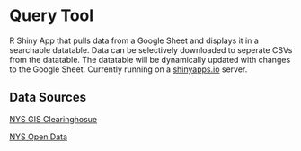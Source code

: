 # Query Tool
R Shiny App that pulls data from a Google Sheet and displays it in a searchable datatable.
Data can be selectively downloaded to seperate CSVs from the datatable.
The datatable will be dynamically updated with changes to the Google Sheet.
Currently running on a [shinyapps.io](https://www.shinyapps.io/) server.

## Data Sources
[NYS GIS Clearinghosue](https://data.gis.ny.gov/)

[NYS Open Data](https://data.ny.gov/)


